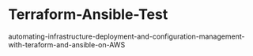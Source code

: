 # Terraform-Ansible-Test

automating-infrastructure-deployment-and-configuration-management-with-teraform-and-ansible-on-AWS
